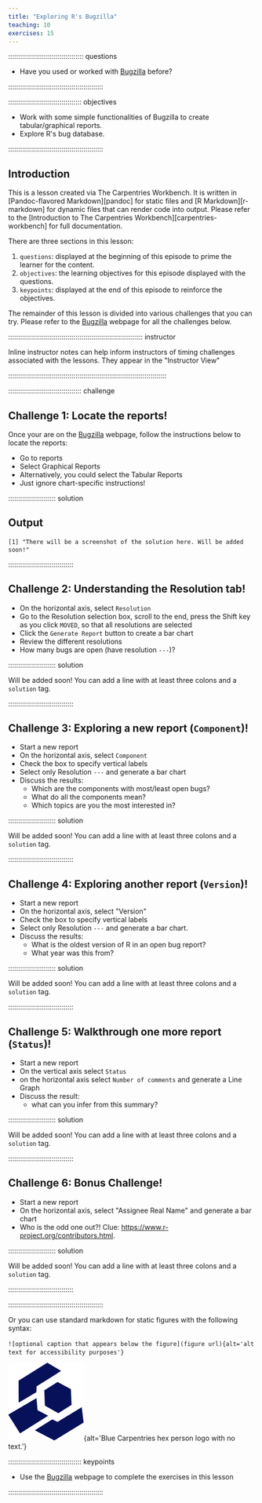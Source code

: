 ```yaml
---
title: "Exploring R's Bugzilla"
teaching: 10
exercises: 15
---
```


:::::::::::::::::::::::::::::::::::::: questions 

- Have you used or worked with [Bugzilla](https://bugs.r-project.org/) before?

::::::::::::::::::::::::::::::::::::::::::::::::

::::::::::::::::::::::::::::::::::::: objectives

- Work with some simple functionalities of Bugzilla to create tabular/graphical reports.
- Explore R\'s bug database.

::::::::::::::::::::::::::::::::::::::::::::::::

## Introduction

This is a lesson created via The Carpentries Workbench. It is written in
[Pandoc-flavored Markdown][pandoc] for static files and
[R Markdown][r-markdown] for dynamic files that can render code into output. 
Please refer to the [Introduction to The Carpentries 
Workbench][carpentries-workbench] for full documentation.

There are three sections in this lesson:

 1. `questions`: displayed at the beginning of this episode to prime the
    learner for the content.
 2. `objectives`: the learning objectives for this episode displayed with
    the questions.
 3. `keypoints`: displayed at the end of this episode to reinforce the
    objectives.
    

The remainder of this lesson is divided into various challenges that you can try. Please refer to the [Bugzilla](https://bugs.r-project.org/) webpage for all the challenges below.

:::::::::::::::::::::::::::::::::::::::::::::::::::::::::::::::::::: instructor

Inline instructor notes can help inform instructors of timing challenges
associated with the lessons. They appear in the "Instructor View"

::::::::::::::::::::::::::::::::::::::::::::::::::::::::::::::::::::::::::::::::

::::::::::::::::::::::::::::::::::::: challenge 

## Challenge 1: Locate the reports!

Once your are on the [Bugzilla](https://bugs.r-project.org/) webpage, follow the instructions below to locate the reports:

- Go to reports 
- Select Graphical Reports 
- Alternatively, you could select the Tabular Reports
- Just ignore chart-specific instructions!

:::::::::::::::::::::::: solution 

## Output
 
```output
[1] "There will be a screenshot of the solution here. Will be added soon!"
```

:::::::::::::::::::::::::::::::::


## Challenge 2: Understanding the Resolution tab!

- On the horizontal axis, select `Resolution`
- Go to the Resolution selection box, scroll to the end, press the Shift key as you click `MOVED`, so that all resolutions are selected
- Click the `Generate Report` button to create a bar chart
- Review the different resolutions
- How many bugs are open (have resolution `---`)?

:::::::::::::::::::::::: solution 

Will be added soon!
You can add a line with at least three colons and a `solution` tag.

:::::::::::::::::::::::::::::::::

## Challenge 3: Exploring a new report (`Component`)!

- Start a new report
- On the horizontal axis, select `Component`
- Check the box to specify vertical labels
- Select only Resolution `---` and generate a bar chart
- Discuss the results:
  - Which are the components with most/least open bugs? 
  - What do all the components mean? 
  - Which topics are you the most interested in?

:::::::::::::::::::::::: solution 

Will be added soon!
You can add a line with at least three colons and a `solution` tag.

:::::::::::::::::::::::::::::::::

## Challenge 4: Exploring another report (`Version`)!

- Start a new report
- On the horizontal axis, select "Version"
- Check the box to specify vertical labels
- Select only Resolution `---` and generate a bar chart.
- Discuss the results:
  - What is the oldest version of R in an open bug report? 
  - What year was this from?

:::::::::::::::::::::::: solution 

Will be added soon!
You can add a line with at least three colons and a `solution` tag.

:::::::::::::::::::::::::::::::::

## Challenge 5: Walkthrough one more report (`Status`)!

- Start a new report
- On the vertical axis select `Status`
- on the horizontal axis select `Number of comments` and generate a Line Graph
- Discuss the result: 
  - what can you infer from this summary?

:::::::::::::::::::::::: solution 

Will be added soon!
You can add a line with at least three colons and a `solution` tag.

:::::::::::::::::::::::::::::::::

## Challenge 6: Bonus Challenge!

- Start a new report
- On the horizontal axis, select "Assignee Real Name" and generate a bar chart
- Who is the odd one out?! Clue: https://www.r-project.org/contributors.html.

:::::::::::::::::::::::: solution 

Will be added soon!
You can add a line with at least three colons and a `solution` tag.

:::::::::::::::::::::::::::::::::


::::::::::::::::::::::::::::::::::::::::::::::::

Or you can use standard markdown for static figures with the following syntax:

`![optional caption that appears below the figure](figure url){alt='alt text for
accessibility purposes'}`

![You belong in The Carpentries!](https://raw.githubusercontent.com/carpentries/logo/master/Badge_Carpentries.svg){alt='Blue Carpentries hex person logo with no text.'}


::::::::::::::::::::::::::::::::::::: keypoints 

- Use the [Bugzilla](https://bugs.r-project.org/) webpage to complete the exercises in this lesson

::::::::::::::::::::::::::::::::::::::::::::::::

